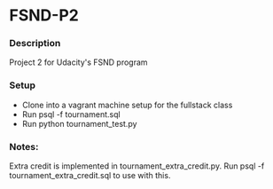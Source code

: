 # FSND-P2

### Description
Project 2 for Udacity's FSND program

### Setup
- Clone into a vagrant machine setup for the fullstack class
- Run psql -f tournament.sql
- Run python tournament_test.py

### Notes:
Extra credit is implemented in tournament_extra_credit.py. Run psql -f tournament_extra_credit.sql to use with this.
